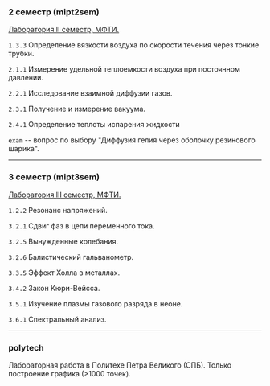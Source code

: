 ### 2 семестр (mipt2sem)
[Лаборатория II семестр, МФТИ.](https://mipt.ru/education/chair/physics/S_II/lab/)

`1.3.3` Определение вязкости воздуха по скорости течения через тонкие трубки.

`2.1.1` Измерение удельной теплоемкости воздуха при постоянном давлении.

`2.2.1` Исследование взаимной диффузии газов.

`2.3.1` Получение и измерение вакуума.

`2.4.1` Определение теплоты испарения жидкости

`exam` -- вопрос по выбору "Диффузия гелия через оболочку резинового шарика".

---

### 3 семестр (mipt3sem)
[Лаборатория III семестр, МФТИ.](https://mipt.ru/education/chair/physics/S_III/lab_el.php)

`1.2.2` Резонанс напряжений.

`3.2.1` Сдвиг фаз в цепи переменного тока.

`3.2.5` Вынужденные колебания.

`3.2.6` Балистический гальванометр.

`3.3.5` Эффект Холла в металлах.

`3.4.2` Закон Кюри-Вейсса.

`3.5.1` Изучение плазмы газового разряда в неоне.

`3.6.1` Спектральный анализ.

---

### polytech
Лабораторная работа в Политехе Петра Великого (СПБ). Только построение графика (>1000 точек).
